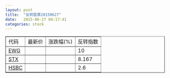 ```yaml
---
layout: post
title:  "反转股票20150627"
date:   2015-06-27 04:17:41
categories: stock
---
```


<script type="text/javascript">
var stockList = []
stockList.push('gb_ewg');
stockList.push('gb_stx');
stockList.push('gb_hsbc');
</script>

<table border="1">
 <tr>
 <td>代码</td>
  <td>最新价</td>
  <td>涨跌幅(%)</td>
 <td>反转指数</td>
</tr>
  <tr id="ewg"><td><a href="http://stock.finance.sina.com.cn/usstock/quotes/EWG.html" target="_blank">EWG</a></td><td></td><td></td><td>10</td></tr>
  <tr id="stx"><td><a href="http://stock.finance.sina.com.cn/usstock/quotes/STX.html" target="_blank">STX</a></td><td></td><td></td><td>8.167</td></tr>
  <tr id="hsbc"><td><a href="http://stock.finance.sina.com.cn/usstock/quotes/HSBC.html" target="_blank">HSBC</a></td><td></td><td></td><td>2.6</td></tr>
</table>
